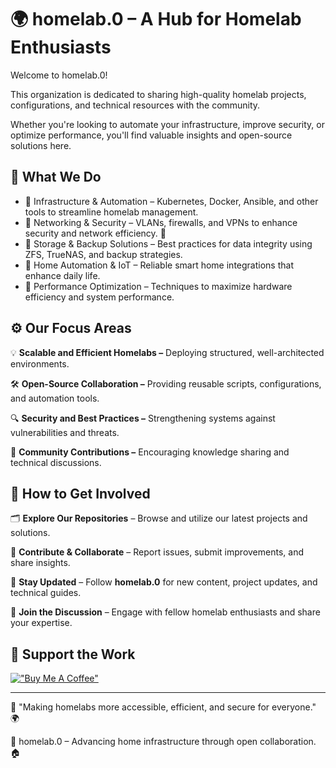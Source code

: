 # 🌍 homelab.0 – A Hub for Homelab Enthusiasts

Welcome to homelab.0!

This organization is dedicated to sharing high-quality homelab projects, configurations, and technical resources with the community.

Whether you're looking to automate your infrastructure, improve security, or optimize performance, you'll find valuable insights and open-source solutions here.

## 🚀 What We Do

- 🔹 Infrastructure & Automation – Kubernetes, Docker, Ansible, and other tools to streamline homelab management.
- 🔹 Networking & Security – VLANs, firewalls, and VPNs to enhance security and network efficiency. 🏰
- 🔹 Storage & Backup Solutions – Best practices for data integrity using ZFS, TrueNAS, and backup strategies.
- 🔹 Home Automation & IoT – Reliable smart home integrations that enhance daily life.
- 🔹 Performance Optimization – Techniques to maximize hardware efficiency and system performance.

## ⚙️ Our Focus Areas

💡 **Scalable and Efficient Homelabs –** Deploying structured, well-architected environments.

🛠 **Open-Source Collaboration –** Providing reusable scripts, configurations, and automation tools.

🔍 **Security and Best Practices –** Strengthening systems against vulnerabilities and threats.

👥 **Community Contributions –** Encouraging knowledge sharing and technical discussions.

## 📌 How to Get Involved

🗂 **Explore Our Repositories** – Browse and utilize our latest projects and solutions.

🤝 **Contribute & Collaborate** – Report issues, submit improvements, and share insights.

🔔 **Stay Updated** – Follow **homelab.0** for new content, project updates, and technical guides.

💬 **Join the Discussion** – Engage with fellow homelab enthusiasts and share your expertise.

## 💙 **Support the Work**

[!["Buy Me A Coffee"](https://www.buymeacoffee.com/assets/img/custom_images/orange_img.png)](https://www.buymeacoffee.com/homelab0)

---
📢 "Making homelabs more accessible, efficient, and secure for everyone." 🌍

📌 homelab.0 – Advancing home infrastructure through open collaboration. 🏠

